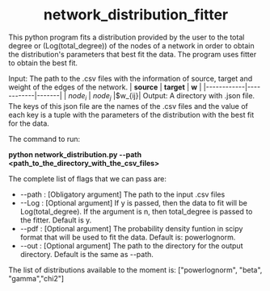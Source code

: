 <center><h1> network_distribution_fitter </h1> </center>
This python program fits a distribution provided by the user to 
the total degree or (Log(total_degree)) of the nodes of a network in order
to obtain the distribution's parameters that best fit the data.
The program uses fitter to obtain the best fit. 

Input: The path to the .csv files with the information of source, target and weight of the edges of the network.
| **source** | **target** | **w** |
|------------|------------|-------|
| $node_i$   | $node_j$   |$w_{ij}|
Output: A directory with .json file. The keys of this json file are the names of the .csv files and
the value of each key is a tuple with the parameters of the distribution with the best fit for the data. 

The command to run:

**python network_distribution.py --path <path_to_the_directory_with_the_csv_files>**

The complete list of flags that we can pass are:
- --path : [Obligatory argument] The path to the input .csv files
- --Log : [Optional argument] If y is passed, then the data to fit will be Log(total_degree). If the argument is n, then
total_degree is passed to the fitter. Default is y.
- --pdf : [Optional argument] The probability density funtion in scipy format that will be used to fit the data. Default is:
powerlognorm.
- --out :  [Optional argument] The path to the directory for the output directory. Default is the same as --path.


The list of distributions available to the moment is: ["powerlognorm", "beta", "gamma","chi2"]

